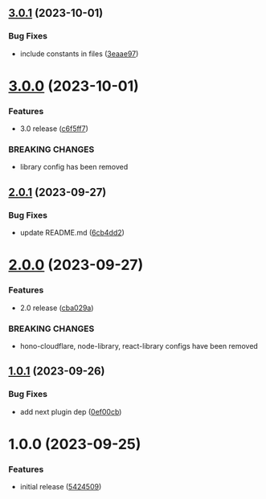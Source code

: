 ## [3.0.1](https://github.com/ck-oss/eslint-config/compare/v3.0.0...v3.0.1) (2023-10-01)


### Bug Fixes

* include constants in files ([3eaae97](https://github.com/ck-oss/eslint-config/commit/3eaae976c88c1c2612e467839121fd95931cd720))

# [3.0.0](https://github.com/ck-oss/eslint-config/compare/v2.0.1...v3.0.0) (2023-10-01)


### Features

* 3.0 release ([c6f5ff7](https://github.com/ck-oss/eslint-config/commit/c6f5ff7b05fde4942088087cbef6d03ec45fc87c))


### BREAKING CHANGES

* library config has been removed

## [2.0.1](https://github.com/ck-oss/eslint-config/compare/v2.0.0...v2.0.1) (2023-09-27)


### Bug Fixes

* update README.md ([6cb4dd2](https://github.com/ck-oss/eslint-config/commit/6cb4dd2d0c5244dbac42f550f9f3305412be9336))

# [2.0.0](https://github.com/ck-oss/eslint-config/compare/v1.0.1...v2.0.0) (2023-09-27)


### Features

* 2.0 release ([cba029a](https://github.com/ck-oss/eslint-config/commit/cba029ab7100ae22b92ca3ff2f2a1f68721fbc21))


### BREAKING CHANGES

* hono-cloudflare, node-library, react-library configs have been removed

## [1.0.1](https://github.com/ck-oss/eslint-config/compare/v1.0.0...v1.0.1) (2023-09-26)


### Bug Fixes

* add next plugin dep ([0ef00cb](https://github.com/ck-oss/eslint-config/commit/0ef00cb88b4af8b1736e40817e9f8d2364d62830))

# 1.0.0 (2023-09-25)


### Features

* initial release ([5424509](https://github.com/ck-oss/eslint-config/commit/54245098de246f392e77d74f6705306f6bbcbabe))
